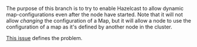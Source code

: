 The purpose of this branch is to try to enable Hazelcast to allow dynamic map-configurations even after the node have started. Note that it will not allow _changing_ the configuration of a Map, but it will allow a node to use the configuration of a map as it's defined by another node in the cluster.

[This issue](https://github.com/hazelcast/hazelcast/issues/380) defines the problem.


